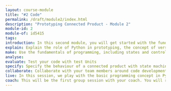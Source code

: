 ```yaml
---
layout: course-module
title: "#2 Code"
permalink: /draft/module2/index.html
description: "Prototyping Connected Product - Module 2"
module-id: 2
module-of: id5415
tags:
introduction: In this second module, you will get started with the fundamentals of programming in Python yourself. In particular, you will look at how to achieve certain light bulb behaviour, given the working system that you now have.
explain: Explain the role of Python in prototyping, the concept of version control systems and code library.
make: Use the fundamentals of programming, including states and control flow, to control the behaviour of a connected light bulb.
analyse:
evaluate: Test your code with test Units
specify: Specify the behaviour of a connected product with state machine and flow chart.
collaborate: Collaborate with your team members around code development with Git and GitHub.
live: In this session, we play with the basic programming concept in Python. We will walk you through the work flow of collaborating with Git and GitHub.
coach: This will be the first group session with your coach. You will receive feedback what you reported on your GitHub repository.
---
```

